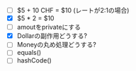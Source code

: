 - [ ] $5 + 10 CHF = $10 (レートが2:1の場合)
- [x] $5 * 2 = $10
- [ ] amoutをprivateにする
- [x] Dollarの副作用どうする?
- [ ] Moneyの丸め処理どうする?
- [ ] equals()
- [ ] hashCode()
